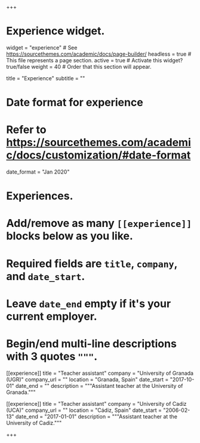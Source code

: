 +++
# Experience widget.
widget = "experience"  # See https://sourcethemes.com/academic/docs/page-builder/
headless = true  # This file represents a page section.
active = true  # Activate this widget? true/false
weight = 40  # Order that this section will appear.

title = "Experience"
subtitle = ""

# Date format for experience
#   Refer to https://sourcethemes.com/academic/docs/customization/#date-format
date_format = "Jan 2020"

# Experiences.
#   Add/remove as many `[[experience]]` blocks below as you like.
#   Required fields are `title`, `company`, and `date_start`.
#   Leave `date_end` empty if it's your current employer.
#   Begin/end multi-line descriptions with 3 quotes `"""`.
[[experience]]
  title = "Teacher assistant"
  company = "University of Granada (UGR)"
  company_url = ""
  location = "Granada, Spain"
  date_start = "2017-10-01"
  date_end = ""
  description = """Assistant teacher at the University of Granada."""

[[experience]]
  title = "Teacher assistant"
  company = "University of Cadiz (UCA)"
  company_url = ""
  location = "Cádiz, Spain"
  date_start = "2006-02-13"
  date_end = "2017-01-01"
  description = """Assistant teacher at the University of Cadiz."""

+++
